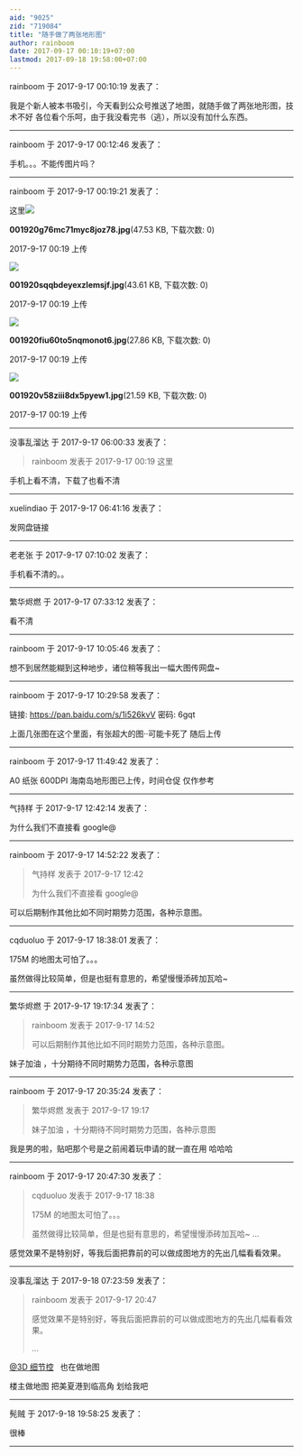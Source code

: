 ```yaml
---
aid: "9025"
zid: "719084"
title: "随手做了两张地形图"
author: rainboom
date: 2017-09-17 00:10:19+07:00
lastmod: 2017-09-18 19:58:00+07:00
---
```


rainboom 于 2017-9-17 00:10:19 发表了：

我是个新人被本书吸引，今天看到公众号推送了地图，就随手做了两张地形图，技术不好 各位看个乐呵，由于我没看完书（逃），所以没有加什么东西。

---

rainboom 于 2017-9-17 00:12:46 发表了：

手机。。。不能传图片吗？

---

rainboom 于 2017-9-17 00:19:21 发表了：

这里![](/9025/001920g76mc71myc8joz78.jpg)

**001920g76mc71myc8joz78.jpg**(47.53 KB, 下载次数: 0)

2017-9-17 00:19 上传

![](/9025/001920sqqbdeyexzlemsjf.jpg)

**001920sqqbdeyexzlemsjf.jpg**(43.61 KB, 下载次数: 0)

2017-9-17 00:19 上传

![](/9025/001920fiu60to5nqmonot6.jpg)

**001920fiu60to5nqmonot6.jpg**(27.86 KB, 下载次数: 0)

2017-9-17 00:19 上传

![](/9025/001920v58ziii8dx5pyew1.jpg)

**001920v58ziii8dx5pyew1.jpg**(21.59 KB, 下载次数: 0)

2017-9-17 00:19 上传

---

没事乱溜达 于 2017-9-17 06:00:33 发表了：

> rainboom 发表于 2017-9-17 00:19 这里

手机上看不清，下载了也看不清

---

xuelindiao 于 2017-9-17 06:41:16 发表了：

发网盘链接

---

老老张 于 2017-9-17 07:10:02 发表了：

手机看不清的。。

---

繁华烬燃 于 2017-9-17 07:33:12 发表了：

看不清

---

rainboom 于 2017-9-17 10:05:46 发表了：

想不到居然能糊到这种地步，诸位稍等我出一幅大图传网盘~

---

rainboom 于 2017-9-17 10:29:58 发表了：

链接: https://pan.baidu.com/s/1i526kvV 密码: 6gqt

上面几张图在这个里面，有张超大的图··可能卡死了 随后上传

---

rainboom 于 2017-9-17 11:49:42 发表了：

A0 纸张 600DPI 海南岛地形图已上传，时间仓促 仅作参考

---

气持样 于 2017-9-17 12:42:14 发表了：

为什么我们不直接看 google@

---

rainboom 于 2017-9-17 14:52:22 发表了：

> 气持样 发表于 2017-9-17 12:42
>
> 为什么我们不直接看 google@

可以后期制作其他比如不同时期势力范围，各种示意图。

---

cqduoluo 于 2017-9-17 18:38:01 发表了：

175M 的地图太可怕了。。。

虽然做得比较简单，但是也挺有意思的，希望慢慢添砖加瓦哈~

---

繁华烬燃 于 2017-9-17 19:17:34 发表了：

> rainboom 发表于 2017-9-17 14:52
>
> 可以后期制作其他比如不同时期势力范围，各种示意图。

妹子加油 ，十分期待不同时期势力范围，各种示意图

---

rainboom 于 2017-9-17 20:35:24 发表了：

> 繁华烬燃 发表于 2017-9-17 19:17
>
> 妹子加油 ，十分期待不同时期势力范围，各种示意图

我是男的啦，贴吧那个号是之前闹着玩申请的就一直在用 哈哈哈

---

rainboom 于 2017-9-17 20:47:30 发表了：

> cqduoluo 发表于 2017-9-17 18:38
>
> 175M 的地图太可怕了。。。
>
> 虽然做得比较简单，但是也挺有意思的，希望慢慢添砖加瓦哈~ ...

感觉效果不是特别好，等我后面把靠前的可以做成图地方的先出几幅看看效果。

---

没事乱溜达 于 2017-9-18 07:23:59 发表了：

> rainboom 发表于 2017-9-17 20:47
>
> 感觉效果不是特别好，等我后面把靠前的可以做成图地方的先出几幅看看效果。
>
> ...

[@3D 细节控](http://bbs.northdy.com/space-uid-107091.html)   也在做地图

楼主做地图 把美夏港到临高角 划给我吧

---

髡贼 于 2017-9-18 19:58:25 发表了：

很棒

---
